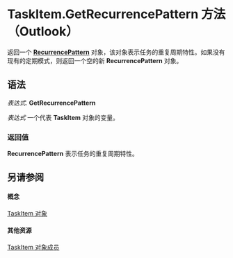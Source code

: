 
# TaskItem.GetRecurrencePattern 方法 （Outlook）

返回一个 **[RecurrencePattern](36c098f7-59fb-879a-5173-ed0260d13fa4.md)** 对象，该对象表示任务的重复周期特性。如果没有现有的定期模式，则返回一个空的新 **RecurrencePattern** 对象。


## 语法

 _表达式_. **GetRecurrencePattern**

 _表达式_ 一个代表 **TaskItem** 对象的变量。


### 返回值

 **RecurrencePattern** 表示任务的重复周期特性。


## 另请参阅


#### 概念


[TaskItem 对象](5df8cfa5-5460-a5a1-a130-ba5bca1a0091.md)
#### 其他资源


[TaskItem 对象成员](97234a76-2fc5-bbe4-2e14-25ae18694fc9.md)
